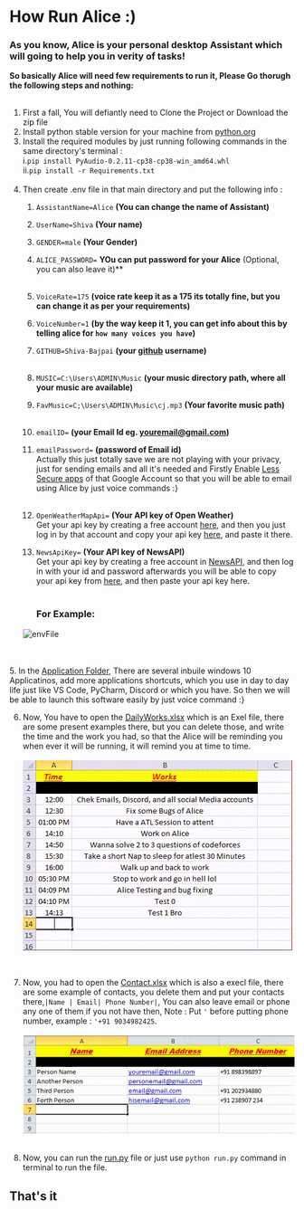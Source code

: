 # How Run Alice :)

### As you know, Alice is your personal desktop Assistant which will going to help you in verity of tasks!<br>

**So basically Alice will need few requirements to run it, Please Go thorugh the following steps and nothing:**
<br><br>
1. First a fall, You will defiantly need to Clone the Project or Download the zip file<br>
2. Install python stable version for your machine from [python.org](https://www.python.org/downloads/release/python-387/)<br>
3. Install the required modules by just running following commands in the same directory's terminal :<br>
   i.`pip install PyAudio-0.2.11-cp38-cp38-win_amd64.whl`    
   ii.`pip install -r Requirements.txt`
<br><br>
4. Then create .env file in that main directory and put the following info :<br>
    1. `AssistantName=Alice`  **(You can change the name of Assistant)**
    2. `UserName=Shiva`     **(Your name)**
    3. `GENDER=male`		  **(Your Gender)**
    4. `ALICE_PASSWORD=` **YOu can put password for your Alice** (Optional, you can also leave it)**<br><br>
    5. `VoiceRate=175`		  **(voice rate keep it as a 175 its totally fine, but you can change it as per your requirements)**
    6. `VoiceNumber=1`		  **(by the way keep it 1, you can get info about this by telling alice for `how many voices you have`)**
    7. `GITHUB=Shiva-Bajpai`	   **(your [github](https://github.com/Shiva-Bajpai) username)**<br><br>
    8. `MUSIC=C:\Users\ADMIN\Music`  **(your music directory path, where all your music are available)**
    9. `FavMusic=C;\Users\ADMIN\Music\cj.mp3` **(Your favorite  music path)**
       <br><br>
    10. `emailID=`   **(your Email Id eg. youremail@gmail.com)**
    11. `emailPassword=`   **(password of Email id)**<br>
    Actually this just totally save we are not playing with your privacy, just for sending emails and all it's needed and
    Firstly Enable [Less Secure apps](https://myaccount.google.com/lesssecureapps?pli=1&rapt=AEjHL4NqK_w8itXLmU61XOIaNEY6NxvbMEyJtfB_MinE6JyU4Z7IGUwfQ-tKUq4zs5_0AcJMxDWiGoEUyw1Eet__Q3mVr322wA) of that Google Account so that you will be able to email using Alice by just voice commands :}<br><br>
    11. `OpenWeatherMapApi=` **(Your API key of Open Weather)**<br>
         Get your api key by creating a free account [here](https://home.openweathermap.org/users/sign_up), 
         and then you just log in by that account and copy your api key [here](https://home.openweathermap.org/api_keys), and paste it there.
        
   12. `NewsApiKey=`  **(Your API key of NewsAPI)**<br>
       Get your api key by creating a free account in [NewsAPI](https://newsapi.org/register), and then log in with your id and password afterwards you will be able to copy your api key from [here](https://newsapi.org/account), 
         and then paste your api key here.<br><br>
   
       ### For Example:
    ![envFile](https://raw.githubusercontent.com/Shiva-Bajpai/Alice/main/Assistant/resources/Images/env_file.png)
        

<br><br>
5. In the [Application Folder](https://github.com/Shiva-Bajpai/Alice/tree/main/Applications), There are several inbuile windows 10 Applicatinos, add more applications 
   shortcuts, which you use in day to day life just like VS Code, PyCharm, Discord or which you have. So then we will be able to launch 
   this software easily by just voice command :}<br>
 
6. Now, You have to open the [DailyWorks.xlsx](https://github.com/Shiva-Bajpai/Alice/blob/main/DailyWorks.xlsx) which is an Exel file, there are some present examples there, but you can delete those, and write the time and the work you had, so that the Alice will be reminding you when ever it will be running, it will remind you at time to time. <br><br>
   ![DailyWorks](https://raw.githubusercontent.com/Shiva-Bajpai/Alice/main/Assistant/resources/Images/DailyWorksExel.gif)
<br>

7. Now, you had to open the [Contact.xlsx](Contact.xlsx) which is also a execl file, there are some example of contacts, you delete them and put your contacts there,`|Name | Email| Phone Number|`, You can also leave email or phone any one of them if you not have then, Note : Put `'` before putting phone number, example : `'+91 9034982425`.<br><br>
   ![Contacts Exel](https://raw.githubusercontent.com/Shiva-Bajpai/Alice/main/Assistant/resources/Images/contacts.gif)<br><br>

8. Now, you can run the [run.py](run.py) file or just use `python run.py` command in terminal to run the file.

## That's it
